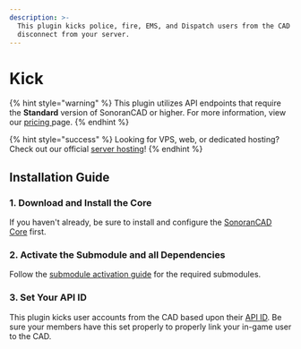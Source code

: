 ```yaml
---
description: >-
  This plugin kicks police, fire, EMS, and Dispatch users from the CAD when they
  disconnect from your server.
---
```


# Kick

{% hint style="warning" %}
This plugin utilizes API endpoints that require the **Standard** version of SonoranCAD or higher. For more information, view our [pricing ](../../../../pricing/faq/)page.
{% endhint %}

{% hint style="success" %}
Looking for VPS, web, or dedicated hosting? Check out our official [server hosting](../../../../other-products/server-hosting.md)!
{% endhint %}

## Installation Guide

### 1. Download and Install the Core

If you haven't already, be sure to install and configure the [SonoranCAD Core](../) first.

### 2. Activate the Submodule and all Dependencies

Follow the [submodule activation guide](../submodule-configuration/#activating-a-submodule) for the required submodules.

### 3. Set Your API ID

This plugin kicks user accounts from the CAD based upon their [API ID](../../../../sonoran-cad/api-integration/getting-started/setting-your-api-id.md). Be sure your members have this set properly to properly link your in-game user to the CAD.
